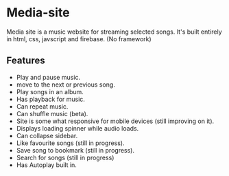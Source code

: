 # Media-site

Media site is a music website for streaming selected songs. It's built entirely in html, css, javscript and firebase. (No framework)

## Features
- Play and pause music.
- move to the next or previous song.
- Play songs in an album.
- Has playback for music.
- Can repeat music.
- Can shuffle music (beta).
- Site is some what responsive for mobile devices (still improving on it).
- Displays loading spinner while audio loads.
- Can collapse sidebar.
- Like favourite songs (still in progress).
- Save song to bookmark (still in progress).
- Search for songs (still in progress)
- Has Autoplay built in.
  